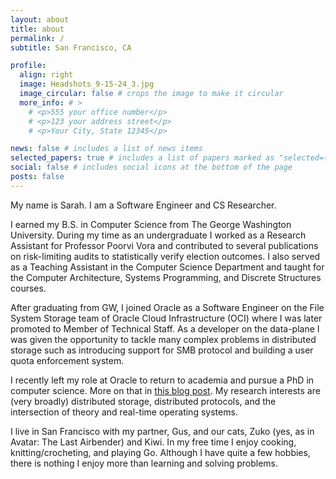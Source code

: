 ```yaml
---
layout: about
title: about
permalink: /
subtitle: San Francisco, CA

profile:
  align: right
  image: Headshots_9-15-24_3.jpg
  image_circular: false # crops the image to make it circular
  more_info: # >
    # <p>555 your office number</p>
    # <p>123 your address street</p>
    # <p>Your City, State 12345</p>

news: false # includes a list of news items
selected_papers: true # includes a list of papers marked as "selected={true}"
social: false # includes social icons at the bottom of the page
posts: false
---
```


My name is Sarah. I am a Software Engineer and CS Researcher.

I earned my B.S. in Computer Science from The George Washington University. During my time as an undergraduate I
worked as a Research Assistant for Professor Poorvi Vora and contributed to several publications on
risk-limiting audits to statistically verify election outcomes. I also served as a Teaching
Assistant in the Computer Science Department and taught for the Computer Architecture, Systems
Programming, and Discrete Structures courses.

After graduating from GW, I joined Oracle as a Software Engineer on the File System Storage team of Oracle Cloud Infrastructure (OCI)
where I was later promoted to Member of Technical Staff. As a developer on the data-plane I was
given the opportunity to tackle many complex problems in distributed storage such as introducing
support for SMB protocol and building a user quota enforcement system.

I recently left my role at Oracle to return to academia and pursue a PhD in computer science. More
on that in [this blog post](/blog/2024/i-quit). My research interests are (very broadly) distributed storage,
distributed protocols, and the intersection of theory and real-time operating systems.

I live in San Francisco with my partner, Gus, and our cats, Zuko (yes, as in Avatar: The Last
Airbender) and Kiwi. In my free time I enjoy cooking, knitting/crocheting, and playing Go. Although I
have quite a few hobbies, there is nothing I enjoy more than learning and solving problems.
